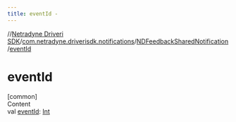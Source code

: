 ```yaml
---
title: eventId -
---
```

//[Netradyne Driveri SDK](../../index.md)/[com.netradyne.driverisdk.notifications](../index.md)/[NDFeedbackSharedNotification](index.md)/[eventId](event-id.md)



# eventId  
[common]  
Content  
val [eventId](event-id.md): [Int](https://kotlinlang.org/api/latest/jvm/stdlib/kotlin/-int/index.html)  



